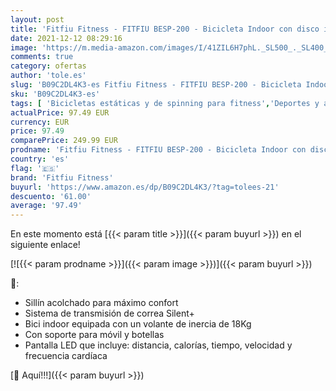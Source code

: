 ```yaml
---
layout: post
title: 'Fitfiu Fitness - FITFIU BESP-200 - Bicicleta Indoor con disco inercia 18kg  sillín acolchado  resistencia regulable  soporte para botellas y tablet  Bici cardio Entrenamiento Fitness  Pulsómetro y pantalla LCD'
date: 2021-12-12 08:29:16
image: 'https://m.media-amazon.com/images/I/41ZIL6H7phL._SL500_._SL400_.jpg'
comments: true
category: ofertas
author: 'tole.es'
slug: 'B09C2DL4K3-es Fitfiu Fitness - FITFIU BESP-200 - Bicicleta Indoor con...'
sku: 'B09C2DL4K3-es'
tags: [ 'Bicicletas estáticas y de spinning para fitness','Deportes y aire libre','Fitness y ejercicio','Máquinas de cardio para fitness','bicicleta','fitfiu fitness', ]
actualPrice: 97.49 EUR
currency: EUR
price: 97.49
comparePrice: 249.99 EUR
prodname: 'Fitfiu Fitness - FITFIU BESP-200 - Bicicleta Indoor con disco inercia 18kg  sillín acolchado  resistencia regulable  soporte para botellas y tablet  Bici cardio Entrenamiento Fitness  Pulsómetro y pantalla LCD'
country: 'es'
flag: '🇪🇸'
brand: 'Fitfiu Fitness'
buyurl: 'https://www.amazon.es/dp/B09C2DL4K3/?tag=tolees-21'
descuento: '61.00'
average: '97.49'
---
```


En este momento está [{{< param title >}}]({{< param buyurl >}}) en el siguiente enlace!

[![{{< param prodname >}}]({{< param image >}})]({{< param buyurl >}})

🔎:

- Sillín acolchado para máximo confort
- Sistema de transmisión de correa Silent+
- Bici indoor equipada con un volante de inercia de 18Kg
- Con soporte para móvil y botellas
- Pantalla LED que incluye: distancia, calorías, tiempo, velocidad y frecuencia cardíaca

[🛒 Aquí!!!]({{< param buyurl >}})
